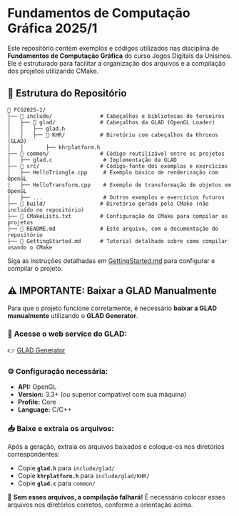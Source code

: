 # Fundamentos de Computação Gráfica 2025/1

Este repositório contém exemplos e códigos utilizados nas disciplina de **Fundamentos de Computação Gráfica** do curso Jogos Digitais da Unisinos. Ele é estruturado para facilitar a organização dos arquivos e a compilação dos projetos utilizando CMake.

## 📂 Estrutura do Repositório

```plaintext
📂 FCG2025-1/
├── 📂 include/               # Cabeçalhos e bibliotecas de terceiros
│   ├── 📂 glad/              # Cabeçalhos da GLAD (OpenGL Loader)
│   │   ├── glad.h
│   │   ├── 📂 KHR/           # Diretório com cabeçalhos da Khronos (GLAD)
│   │       ├── khrplatform.h
├── 📂 common/                # Código reutilizável entre os projetos
│   ├── glad.c                # Implementação da GLAD
├── 📂 src/                   # Código-fonte dos exemplos e exercícios
│   ├── HelloTriangle.cpp     # Exemplo básico de renderização com OpenGL
│   ├── HelloTransform.cpp    # Exemplo de transformação de objetos em OpenGL
│   ├── ...                   # Outros exemplos e exercícios futuros
├── 📂 build/                 # Diretório gerado pelo CMake (não incluído no repositório)
├── 📄 CMakeLists.txt         # Configuração do CMake para compilar os projetos
├── 📄 README.md              # Este arquivo, com a documentação do repositório
├── 📄 GettingStarted.md      # Tutorial detalhado sobre como compilar usando o CMake
```

Siga as instruções detalhadas em [GettingStarted.md](GettingStarted.md) para configurar e compilar o projeto.

## ⚠️ **IMPORTANTE: Baixar a GLAD Manualmente**
Para que o projeto funcione corretamente, é necessário **baixar a GLAD manualmente** utilizando o **GLAD Generator**.

### 🔗 **Acesse o web service do GLAD**:
👉 [GLAD Generator](https://glad.dav1d.de/)

### ⚙️ **Configuração necessária:**
- **API:** OpenGL  
- **Version:** 3.3+ (ou superior compatível com sua máquina)  
- **Profile:** Core  
- **Language:** C/C++  

### 📥 **Baixe e extraia os arquivos:**
Após a geração, extraia os arquivos baixados e coloque-os nos diretórios correspondentes:
- Copie **`glad.h`** para `include/glad/`
- Copie **`khrplatform.h`** para `include/glad/KHR/`
- Copie **`glad.c`** para `common/`

🚨 **Sem esses arquivos, a compilação falhará!** É necessário colocar esses arquivos nos diretórios corretos, conforme a orientação acima.

